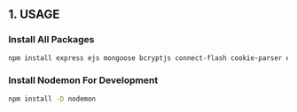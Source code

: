 <!-- # Shortly - A Short Url Service In Node JS With Data Visualization

This repo contains code for a Short URl Service Coded In NODE JS !

## Tutorial (Shortly) : [Here](https://youtu.be/zuXQH-PDWuY)

## Tutorial (Local Auth) : [Here](https://www.youtube.com/watch?v=-ZxXS9gsWX4)

## Tutorial (Google Auth) : [Here](https://www.youtube.com/watch?v=d-IToO3gLrM) -->

## 1. USAGE

### Install All Packages

```bash
npm install express ejs mongoose bcryptjs connect-flash cookie-parser express-session csurf memorystore passport passport-local passport-google-oauth20 nodemailer
```

### Install Nodemon For Development

```bash
npm install -D nodemon
```
<!-- 
### Add mongoURI ,Google client ID and Secret, smtp config for sending emails 
### And Feel free to delete the screenshots directory

# Added Options

![Image1](screenshots/shortly_main_page.png)
![Image2](screenshots/dashboard.png) -->


